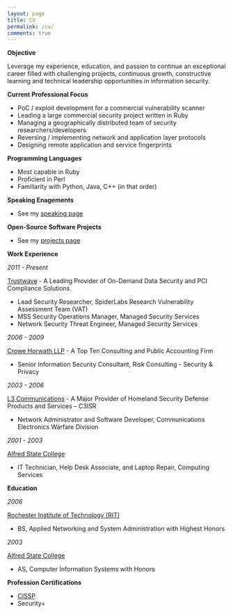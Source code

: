 ```yaml
---
layout: page
title: CV
permalink: /cv/
comments: true
---
```


**Objective**

Leverage my experience, education, and passion to continue an exceptional career filled with challenging projects, continuous growth, constructive learning and technical leadership opportunities in information security.

**Current Professional Focus**

- PoC / exploit development for a commercial vulnerability scanner
- Leading a large commercial security project written in Ruby
- Managing a geographically distributed team of security researchers/developers
- Reversing / implementing network and application layer protocols
- Designing remote application and service fingerprints

**Programming Languages**

- Most capable in Ruby
- Proficient in Perl
- Familiarity with Python, Java, C++ (in that order)

**Speaking Enagements**

- See my [speaking page](/speaking/)

**Open-Source Software Projects**

- See my [projects page](/projects/)

**Work Experience**

*2011 - Present*

[Trustwave](https://www.trustwave.com) - A Leading Provider of On-Demand Data Security and PCI Compliance Solutions

- Lead Security Researcher, SpiderLabs Research Vulnerability Assessment Team (VAT)
- MSS Security Operations Manager, Managed Security Services
- Network Security Threat Engineer, Managed Security Services

*2006 - 2009*

[Crowe Horwath LLP](http://www.crowehorwath.com/) - A Top Ten Consulting and Public Accounting Firm

- Senior Information Security Consultant, Risk Consulting - Security & Privacy

*2003 - 2006*

[L3 Communications](http://www.l-3com.com/) - A Major Provider of Homeland Security Defense Products and Services – C3ISR

- Network Administrator and Software Developer, Communications Electronics Warfare Division

*2001 - 2003*

[Alfred State College](http://www.alfredstate.edu/)

- IT Technician, Help Desk Associate, and Laptop Repair, Computing Services

**Education**

*2006*

[Rochester Institute of Technology (RIT)](http://www.rit.edu/)

- BS, Applied Networking and System Administration with Highest Honors

*2003*

[Alfred State College](http://www.alfredstate.edu/)

- AS, Computer Information Systems with Honors

**Profession Certifications**

- [CISSP](https://www.isc2.org/CISSP/Default.aspx)
- Security+
